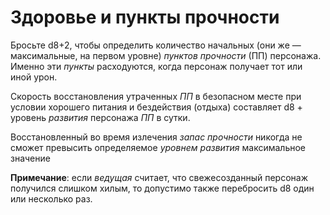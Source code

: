 # Здоровье и пункты прочности
Бросьте d8+2, чтобы определить количество начальных (они же — максимальные, на первом уровне) *пунктов прочности* (ПП) персонажа. Именно эти *пункты* расходуются, когда персонаж получает тот или иной урон.

Скорость восстановления утраченных *ПП* в безопасном месте при условии хорошего питания и бездействия (отдыха) составляет d8 + уровень *развития* персонажа *ПП* в сутки.

Восстановленный во время излечения *запас прочности* никогда не сможет превысить определяемое *уровнем развития* максимальное значение

**Примечание**: если *ведущая* считает, что свежесозданный персонаж получился слишком хилым, то допустимо также перебросить d8 один или несколько раз.
